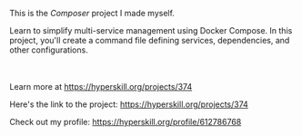 This is the *Composer* project I made myself.


<p><span>Learn to simplify multi-service management using Docker Compose. In this project, you'll create a command file defining services, dependencies, and other configurations.</span></p><br/><br/>Learn more at <a href="https://hyperskill.org/projects/374?utm_source=ide&utm_medium=ide&utm_campaign=ide&utm_content=project-card">https://hyperskill.org/projects/374</a>

Here's the link to the project: https://hyperskill.org/projects/374

Check out my profile: https://hyperskill.org/profile/612786768